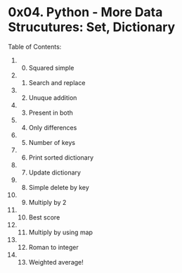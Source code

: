 # 0x04. Python - More Data Strucutures: Set, Dictionary
Table of Contents:
1. 0. Squared simple
2. 1. Search and replace
3. 2. Unuque addition
4. 3. Present in both
5. 4. Only differences
6. 5. Number of keys
7. 6. Print sorted dictionary
8. 7. Update dictionary
9. 8. Simple delete by key
10. 9. Multiply by 2
11. 10. Best score
12. 11. Multiply by using map
13. 12. Roman to integer
14. 13. Weighted average!

